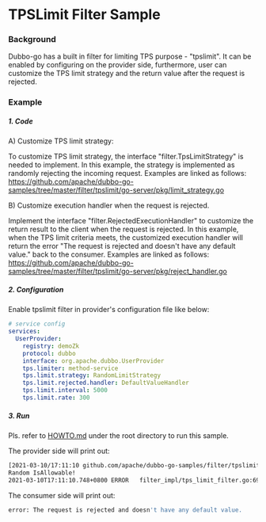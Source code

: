 # TPSLimit Filter Sample

### Background

Dubbo-go has a built in filter for limiting TPS purpose - "tpslimit". It can be enabled by configuring on the provider side, furthermore, user can customize the TPS limit strategy and the return value after the request is rejected.

### Example

##### 1. Code

A) Customize TPS limit strategy:

To customize TPS limit strategy, the interface "filter.TpsLimitStrategy" is needed to implement. In this example, the strategy is implemented as randomly rejecting the incoming request. Examples are linked as follows: https://github.com/apache/dubbo-go-samples/tree/master/filter/tpslimit/go-server/pkg/limit_strategy.go

B) Customize execution handler when the request is rejected.

Implement the interface "filter.RejectedExecutionHandler" to customize the return result to the client when the request is rejected. In this example, when the TPS limit criteria meets, the customized execution handler will return the error "The request is rejected and doesn't have any default value." back to the consumer. Examples are linked as follows: https://github.com/apache/dubbo-go-samples/tree/master/filter/tpslimit/go-server/pkg/reject_handler.go

##### 2. Configuration

Enable tpslimit filter in provider's configuration file like below:

```yaml
# service config
services:
  UserProvider:
    registry: demoZk
    protocol: dubbo
    interface: org.apache.dubbo.UserProvider
    tps.limiter: method-service
    tps.limit.strategy: RandomLimitStrategy
    tps.limit.rejected.handler: DefaultValueHandler
    tps.limit.interval: 5000
    tps.limit.rate: 300
```

##### 3. Run

Pls. refer to [HOWTO.md](../../HOWTO.md) under the root directory to run this sample.

The provider side will print out:

```bash
[2021-03-10/17:11:10 github.com/apache/dubbo-go-samples/filter/tpslimit/go-server/pkg.RandomTpsLimitStrategy.IsAllowable: limit_strategy.go: 56] %s
Random IsAllowable!
2021-03-10T17:11:10.748+0800 ERROR   filter_impl/tps_limit_filter.go:69      The invocation was rejected due to over the tps limitation, ...
```

The consumer side will print out:

```bash
error: The request is rejected and doesn't have any default value. 
```